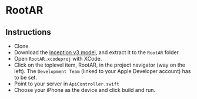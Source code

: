 # RootAR

## Instructions

* Clone
* Download the [inception v3 model](http://download.tensorflow.org/models/inception_v3_2016_08_28.tar.gz), and extract it to the `RootAR` folder.
* Open `RootAR.xcodeproj` with XCode.
* Click on the toplevel item, RootAR, in the project navigator (way on the left). The `Development Team` (linked to your Apple Developer account) has to be set.
* Point to your server in `ApiController.swift`
* Choose your iPhone as the device and click build and run.

##